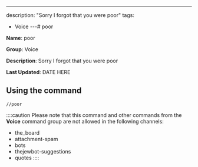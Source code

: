 ---
description: "Sorry I forgot that you were poor"
tags:
  - Voice
---# poor

**Name**: poor

**Group**: Voice

**Description**: Sorry I forgot that you were poor

**Last Updated**: DATE HERE

## Using the command

    //poor

::::caution Please note that this command and other commands from the **Voice** command group are not allowed in the following channels:
- the_board
- attachment-spam
- bots
- thejewbot-suggestions
- quotes
::::